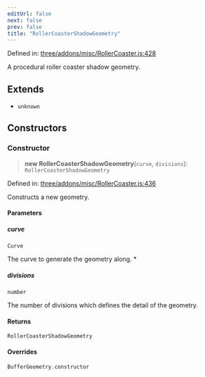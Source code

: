 ```yaml
---
editUrl: false
next: false
prev: false
title: "RollerCoasterShadowGeometry"
---
```


Defined in: [three/addons/misc/RollerCoaster.js:428](https://github.com/DefinitelyMaybe/three-i18n/blob/fa57b79433d1c349ffb23a78727299c8d4190136/three/addons/misc/RollerCoaster.js#L428)

A procedural roller coaster shadow geometry.

## Extends

- `unknown`

## Constructors

### Constructor

> **new RollerCoasterShadowGeometry**(`curve`, `divisions`): `RollerCoasterShadowGeometry`

Defined in: [three/addons/misc/RollerCoaster.js:436](https://github.com/DefinitelyMaybe/three-i18n/blob/fa57b79433d1c349ffb23a78727299c8d4190136/three/addons/misc/RollerCoaster.js#L436)

Constructs a new geometry.

#### Parameters

##### curve

`Curve`

The curve to generate the geometry along.
 *

##### divisions

`number`

The number of divisions which defines the detail of the geometry.

#### Returns

`RollerCoasterShadowGeometry`

#### Overrides

`BufferGeometry.constructor`
